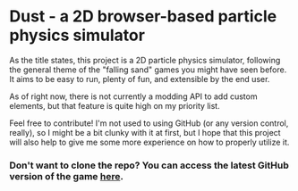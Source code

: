 # Dust - a 2D browser-based particle physics simulator

As the title states, this project is a 2D particle physics simulator, following the general theme of the "falling sand" games you might have seen before. It aims to be easy to run, plenty of fun, and extensible by the end user.

As of right now, there is not currently a modding API to add custom elements, but that feature is quite high on my priority list.

Feel free to contribute! I'm not used to using GitHub (or any version control, really), so I might be a bit clunky with it at first, but I hope that this project will also help to give me some more experience on how to properly utilize it.

### Don't want to clone the repo? You can access the latest GitHub version of the game [here](https://fwfy.club/dust).

